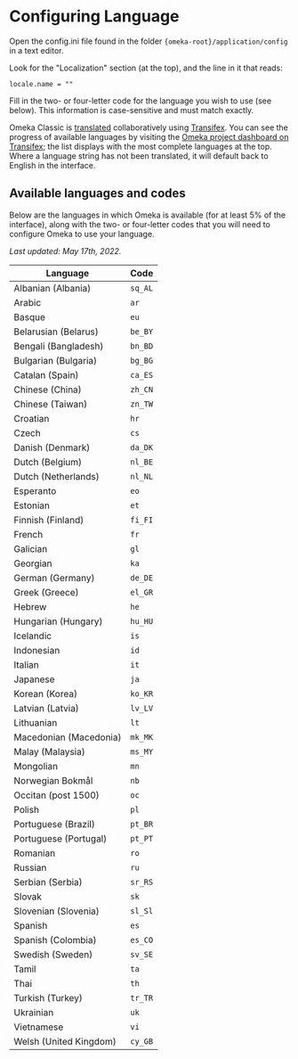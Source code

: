 # Configuring Language

Open the config.ini file found in the folder `{omeka-root}/application/config` in a text editor.

Look for the "Localization" section (at the top), and the line in it that reads: 
```
locale.name = "" 
```

Fill in the two- or four-letter code for the language you wish to use (see below). This information is case-sensitive and must match exactly.

Omeka Classic is [translated](../Technical/Translate_Omeka.md) collaboratively using [Transifex](https://www.transifex.com). You can see the progress of available languages by visiting the [Omeka project dashboard on Transifex](https://www.transifex.com/omeka/omeka/); the list displays with the most complete languages at the top. Where a language string has not been translated, it will default back to English in the interface.

## Available languages and codes 
Below are the languages in which Omeka is available (for at least 5% of the interface), along with the two- or four-letter codes that you will need to configure Omeka to use your language.

*Last updated: May 17th, 2022.*

Language | Code
---|---
Albanian (Albania) | `sq_AL` 
Arabic | `ar` 
Basque | `eu` 
Belarusian (Belarus) | `be_BY`
Bengali (Bangladesh) | `bn_BD` 
Bulgarian (Bulgaria) | `bg_BG` 
Catalan (Spain) | `ca_ES` 
Chinese (China) | `zh_CN` 
Chinese (Taiwan) | `zn_TW` 
Croatian | `hr` 
Czech | `cs` 
Danish (Denmark) | `da_DK`
Dutch (Belgium) | `nl_BE` 
Dutch (Netherlands) | `nl_NL`
Esperanto | `eo`
Estonian | `et` 
Finnish (Finland) | `fi_FI`
French | `fr` 
Galician | `gl` 
Georgian | `ka`
German (Germany) | `de_DE` 
Greek (Greece) | `el_GR`
Hebrew | `he` 
Hungarian (Hungary) | `hu_HU` 
Icelandic | `is` 
Indonesian | `id` 
Italian | `it` 
Japanese | `ja`
Korean (Korea) | `ko_KR`
Latvian (Latvia) | `lv_LV` 
Lithuanian | `lt`
Macedonian (Macedonia) | `mk_MK`
Malay (Malaysia) | `ms_MY` 
Mongolian | `mn` 
Norwegian Bokmål | `nb` 
Occitan (post 1500) | `oc` 
Polish | `pl`
Portuguese (Brazil) | `pt_BR` 
Portuguese (Portugal) | `pt_PT` 
Romanian | `ro` 
Russian | `ru`
Serbian (Serbia) | `sr_RS` 
Slovak | `sk`
Slovenian (Slovenia) | `sl_Sl` 
Spanish | `es` 
Spanish (Colombia) | `es_CO` 
Swedish (Sweden) | `sv_SE` 
Tamil | `ta` 
Thai | `th` 
Turkish (Turkey) | `tr_TR`
Ukrainian | `uk`
Vietnamese | `vi`
Welsh (United Kingdom) | `cy_GB` 
